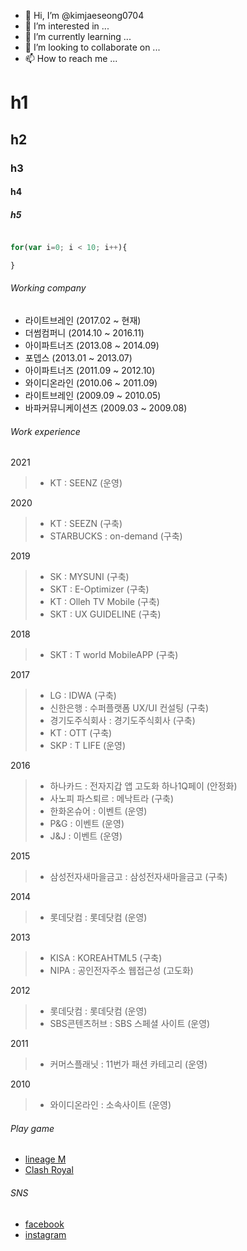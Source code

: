 - 👋 Hi, I’m @kimjaeseong0704
- 👀 I’m interested in ...
- 🌱 I’m currently learning ...
- 💞️ I’m looking to collaborate on ...
- 📫 How to reach me ...

# h1
## h2
### h3
#### h4
##### h5


~~~javascript

for(var i=0; i < 10; i++){

}
~~~

###### Working company

- 라이트브레인 (2017.02 ~ 현재)
- 더썸컴퍼니 (2014.10 ~ 2016.11)
- 아이파트너즈 (2013.08 ~ 2014.09)
- 포뎁스 (2013.01 ~ 2013.07)
- 아이파트너즈 (2011.09 ~ 2012.10)
- 와이디온라인 (2010.06 ~ 2011.09)
- 라이트브레인 (2009.09 ~ 2010.05)
- 바파커뮤니케이션즈 (2009.03 ~ 2009.08)

###### Work experience

2021
> - KT : SEENZ (운영)

2020
> - KT : SEEZN (구축)
> - STARBUCKS : on-demand (구축)

2019
> - SK : MYSUNI (구축)
> - SKT : E-Optimizer (구축)
> - KT : Olleh TV Mobile (구축)
> - SKT : UX GUIDELINE (구축)

2018 
> - SKT : T world MobileAPP (구축)

2017 
> - LG : IDWA (구축)
> - 신한은행 : 수퍼플랫폼 UX/UI 컨설팅 (구축)
> - 경기도주식회사 : 경기도주식회사 (구축)
> - KT : OTT (구축)
> - SKP : T LIFE (운영)

2016
> - 하나카드 : 전자지갑 앱 고도화 하나1Q페이 (안정화)
> - 사노피 파스퇴르 : 메낙트라 (구축)
> - 한화온슈어 : 이벤트 (운영)
> - P&G : 이벤트 (운영)
> - J&J : 이벤트 (운영)

2015
> - 삼성전자새마을금고 : 삼성전자새마을금고 (구축)

2014
> - 롯데닷컴 : 롯데닷컴 (운영)
 
2013
> - KISA : KOREAHTML5 (구축)
> - NIPA : 공인전자주소 웹접근성 (고도화)

2012
> - 롯데닷컴 : 롯데닷컴 (운영)
> - SBS콘텐츠허브 : SBS 스페셜 사이트 (운영)

2011
> - 커머스플래닛 : 11번가 패션 카테고리 (운영)

2010
> - 와이디온라인 : 소속사이트 (운영)


###### Play game

- [lineage M](https://lineagem.plaync.com/)
- [Clash Royal](https://play.google.com/store/apps/details?id=com.supercell.clashroyale&hl=ko&gl=US)

###### SNS

- [facebook](https://www.facebook.com/profile.php?id=100006659101185)
- [instagram](https://www.instagram.com/iview83/)
